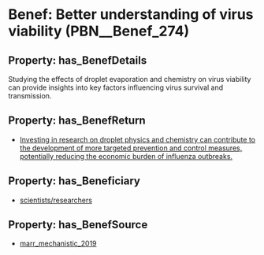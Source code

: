 # Benef: __Better understanding of virus viability__ (PBN__Benef_274)

## Property: has_BenefDetails

Studying the effects of droplet evaporation and chemistry on virus viability can provide insights into key factors influencing virus survival and transmission.

## Property: has_BenefReturn

* [Investing in research on droplet physics and chemistry can contribute to the development of more targeted prevention and control measures, potentially reducing the economic burden of influenza outbreaks.](../BenefReturn/PBN__BenefReturn_286)

## Property: has_Beneficiary

* [scientists/researchers](../Stakeholder/PBN__Stakeholder_137)

## Property: has_BenefSource

* [marr_mechanistic_2019](../Article/PBN__Article_54)

